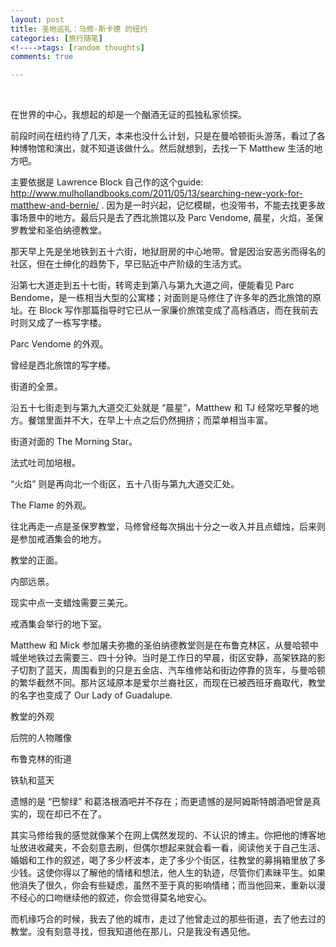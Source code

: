 ```yaml
---
layout: post
title: 圣地巡礼：马修·斯卡德 的纽约
categories: [旅行随笔]
<!---->tags: [random thoughts]
comments: true

---
```

<br>

在世界的中心，我想起的却是一个酗酒无证的孤独私家侦探。




前段时间在纽约待了几天，本来也没什么计划，只是在曼哈顿街头游荡，看过了各种博物馆和演出，就不知道该做什么。然后就想到，去找一下 Matthew 生活的地方吧。


主要依据是 Lawrence Block 自己作的这个guide: http://www.mulhollandbooks.com/2011/05/13/searching-new-york-for-matthew-and-bernie/ . 因为是一时兴起，记忆模糊，也没带书，不能去找更多故事场景中的地方。最后只是去了西北旅馆以及 Parc Vendome, 晨星，火焰，圣保罗教堂和圣伯纳德教堂。


那天早上先是坐地铁到五十六街，地狱厨房的中心地带。曾是因治安恶劣而得名的社区，但在士绅化的趋势下，早已贴近中产阶级的生活方式。


沿第七大道走到五十七街，转弯走到第八与第九大道之间，便能看见 Parc Bendome，是一栋相当大型的公寓楼；对面则是马修住了许多年的西北旅馆的原址。在 Block 写作那篇指导时它已从一家廉价旅馆变成了高档酒店，而在我前去时则又成了一栋写字楼。


Parc Vendome 的外观。

 
 
曾经是西北旅馆的写字楼。

 


街道的全景。

 


沿五十七街走到与第九大道交汇处就是 “晨星”，Matthew 和 TJ 经常吃早餐的地方。餐馆里面并不大，在早上十点之后仍然拥挤；而菜单相当丰富。


街道对面的 The Morning Star。 

 
法式吐司加培根。



“火焰” 则是再向北一个街区，五十八街与第九大道交汇处。


The Flame 的外观。



 
 
往北再走一点是圣保罗教堂，马修曾经每次捐出十分之一收入并且点蜡烛，后来则是参加戒酒集会的地方。


教堂的正面。 

  
内部远景。



现实中点一支蜡烛需要三美元。



戒酒集会举行的地下室。



Matthew 和 Mick 参加屠夫弥撒的圣伯纳德教堂则是在布鲁克林区，从曼哈顿中城坐地铁过去需要三、四十分钟。当时是工作日的早晨，街区安静，高架铁路的影子切割了蓝天，周围看到的只是五金店、汽车维修站和街边停靠的货车，与曼哈顿的繁华截然不同。那片区域原本是爱尔兰裔社区，而现在已被西班牙裔取代，教堂的名字也变成了 Our Lady of Guadalupe.


教堂的外观



后院的人物雕像



布鲁克林的街道



铁轨和蓝天



遗憾的是 “巴黎绿” 和葛洛根酒吧并不存在；而更遗憾的是阿姆斯特朗酒吧曾是真实的，现在却已不在了。


其实马修给我的感觉就像某个在网上偶然发现的、不认识的博主。你把他的博客地址放进收藏夹，不会刻意去刷，但偶尔想起来就会看一看，阅读他关于自己生活、婚姻和工作的叙述，喝了多少杯波本，走了多少个街区，往教堂的募捐箱里放了多少钱。这使你得以了解他的情绪和想法，他人生的轨迹，尽管你们素昧平生。如果他消失了很久，你会有些疑虑，虽然不至于真的影响情绪；而当他回来，重新以漫不经心的口吻继续他的叙述，你会觉得莫名地安心。


而机缘巧合的时候，我去了他的城市，走过了他曾走过的那些街道，去了他去过的教堂。没有刻意寻找，但我知道他在那儿，只是我没有遇见他。